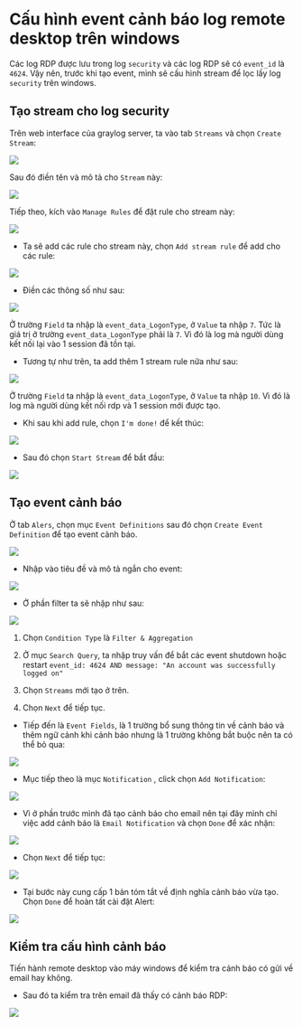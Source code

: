 # Cấu hình event cảnh báo log remote desktop trên windows

Các log RDP được lưu trong log `security` và các log RDP sẽ có `event_id` là `4624`. Vậy nên, trước khi tạo event, mình sẽ cấu hình stream để lọc lấy log `security` trên windows.

## Tạo stream cho log security

Trên web interface của graylog server, ta vào tab `Streams` và chọn `Create Stream`: 

![](../images/sh1.png)

Sau đó điền tên và mô tả cho `Stream` này: 

![](../images/rdp1.png)

Tiếp theo, kích vào `Manage Rules` để đặt rule cho stream này: 

![](../images/rdp2.png)

- Ta sẽ add các rule cho stream này, chọn `Add stream rule` để add cho các rule: 

![](../images/rdp3.png)

- Điền các thông số như sau: 

![](../images/rdp17.png)

Ở trường `Field` ta nhập là `event_data_LogonType`, ở `Value` ta nhập `7`. Tức là giá trị ở trường `event_data_LogonType` phải là `7`. Vì đó là log mà người dùng kết nối lại vào 1 session đã tồn tại. 

- Tương tự như trên, ta add thêm 1 stream rule nữa như sau: 

![](../images/rdp18.png)

Ở trường `Field` ta nhập là `event_data_LogonType`, ở `Value` ta nhập `10`. Vì đó là log mà người dùng kết nối rdp và 1 session mới được tạo. 

- Khi sau khi add rule, chọn `I'm done!` để kết thúc: 

![](../images/rdp19.png)

- Sau đó chọn `Start Stream` để bắt đầu: 

![](../images/rdp7.png)

## Tạo event cảnh báo 

Ở tab `Alers`, chọn mục `Event Definitions` sau đó chọn `Create Event Definition` để tạo event cảnh báo.

![](../images/sh9.png)

- Nhập vào tiêu đề và mô tả ngắn cho event: 

![](../images/rdp8.png)

- Ở phần filter ta sẽ nhập như sau: 

![](../images/rdp16.png)

1. Chọn `Condition Type` là `Filter & Aggregation`
 
2. Ở mục `Search Query`, ta nhập truy vấn để bắt các event shutdown hoặc restart `event_id: 4624 AND message: "An account was successfully logged on"`

3. Chọn `Streams` mới tạo ở trên. 

4. Chọn `Next` để tiếp tục. 

- Tiếp đến là `Event Fields`, là 1 trường bổ sung thông tin về cảnh báo và thêm ngữ cảnh khi cảnh báo nhưng là 1 trường không bắt buộc nên ta có thể bỏ qua:

![](../images/rdp10.png)

- Mục tiếp theo là mục `Notification` , click chọn `Add Notification`: 

![](../images/rdp11.png)

- Vì ở phần trước mình đã tạo cảnh báo cho email nên tại đây mình chỉ việc add cảnh báo là `Email Notification` và chọn `Done` để xác nhận:

![](../images/rdp12.png)

- Chọn `Next` để tiếp tục: 

![](../images/rdp13.png)

- Tại bước này cung cấp 1 bản tóm tắt về định nghĩa cảnh báo vừa tạo. Chọn `Done` để hoàn tất cài đặt Alert:

![](../images/rdp14.png)

## Kiểm tra cấu hình cảnh báo

Tiến hành remote desktop vào máy windows để kiểm tra cảnh báo có gửi về email hay không. 

- Sau đó ta kiểm tra trên email đã thấy có cảnh báo RDP:

![](../images/rdp15.png)